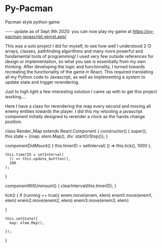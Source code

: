 # Py-Pacman
Pacman style python game

---- update as of Sept 9th 2020:
you can now play my game at https://py-pacman-javascript.vercel.app/


This was a solo project I did for myself, to see how well I understood 2-D arrays, classes, pathfinding algorithms and many more powerful and fundamental tools of programming!
I used very few outside references for design or implementation, so what you see is essentially from my own thinking. 
After developing the logic and functionality, I turned towards recreating the functionality of the game in React. This required
translating all my Python code to Javascript, as well as implementing a system to update state and trigger rerendering.

Just to high light a few interesting solution I came up with to get this project working....

Here I have a class for rerendering the map every second and moving all enemy entities towards the player. I did this my retooling a javascript component initially designed to rerender a clock as the hands change position. 

class Render_Map extends React.Component {
  constructor() {
    super();
    this.state = {map: elem.Map(),
    div: startOrStop()};
  }

  componentDidMount() {
    this.timerID = setInterval(
      () => this.tick(),
      1000
    );
    
    this.timerID = setInterval(
      () => this.update_buttton(),
      100
    );
    
   
  }

  componentWillUnmount() {
    clearInterval(this.timerID);
  }

  tick() {
    if (running == true){
    enem.move(enem, elem)
    enem1.move(enem1, elem)
    enem2.move(enem2, elem)
    enem3.move(enem3, elem)

  }
  
    this.setState({
      map: elem.Map(),
     
    });
  }
  
  
  
